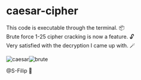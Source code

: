 # caesar-cipher

This code is executable through the terminal. 📦\
Brute force 1-25 cipher cracking is now a feature. 🔓\
Very satisfied with the decryption I came up with. 🪄

![caesar](https://github.com/S-Filip/caesar-cipher/assets/100999946/e449cbbd-01df-4525-a626-3c72a97d57f2)![brute](https://github.com/S-Filip/caesar-cipher/assets/100999946/bc8b83a4-5f0d-48e3-845a-8cbc8e3fe15a)


@S-Filip 👋

